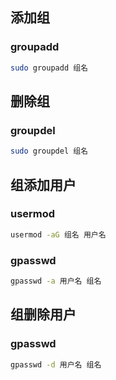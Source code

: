 
## 添加组

### groupadd

```bash
sudo groupadd 组名
```

## 删除组

### groupdel

```bash
sudo groupdel 组名
```

## 组添加用户

### usermod

```bash
usermod -aG 组名 用户名
```

### gpasswd

```bash
gpasswd -a 用户名 组名
```

## 组删除用户

### gpasswd

```bash
gpasswd -d 用户名 组名
```